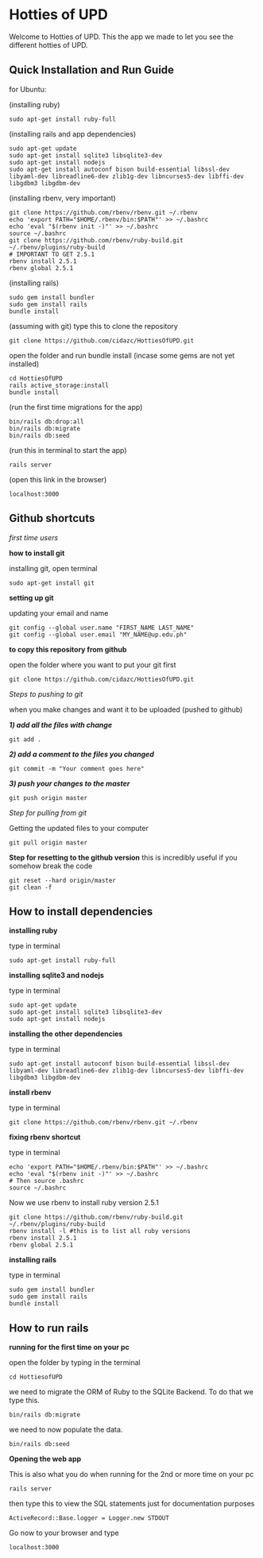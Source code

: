 # Hotties of UPD

Welcome to Hotties of UPD. This the app we made to let you see the different hotties of UPD.

## Quick Installation and Run Guide
for Ubuntu:

(installing ruby)
```
sudo apt-get install ruby-full
```

(installing rails and app dependencies)
```
sudo apt-get update
sudo apt-get install sqlite3 libsqlite3-dev
sudo apt-get install nodejs
sudo apt-get install autoconf bison build-essential libssl-dev libyaml-dev libreadline6-dev zlib1g-dev libncurses5-dev libffi-dev libgdbm3 libgdbm-dev
```

(installing rbenv, very important)
```
git clone https://github.com/rbenv/rbenv.git ~/.rbenv
echo 'export PATH="$HOME/.rbenv/bin:$PATH"' >> ~/.bashrc
echo 'eval "$(rbenv init -)"' >> ~/.bashrc
source ~/.bashrc
git clone https://github.com/rbenv/ruby-build.git ~/.rbenv/plugins/ruby-build
# IMPORTANT TO GET 2.5.1
rbenv install 2.5.1
rbenv global 2.5.1
```
(installing rails)
```
sudo gem install bundler
sudo gem install rails
bundle install
```

(assuming with git)
type this to clone the repository
```
git clone https://github.com/cidazc/HottiesOfUPD.git
```

open the folder and run bundle install (incase some gems are not yet installed)
```
cd HottiesOfUPD
rails active_storage:install
bundle install
```

(run the first time migrations for the app)
```
bin/rails db:drop:all
bin/rails db:migrate
bin/rails db:seed
```

(run this in terminal to start the app)
```
rails server
```
(open this link in the browser)
```
localhost:3000
```


## Github shortcuts

*first time users*

**how to install git**

installing git, open terminal

```
sudo apt-get install git
```

**setting up git**

updating your email and name

```
git config --global user.name "FIRST_NAME LAST_NAME"
git config --global user.email "MY_NAME@up.edu.ph"
```

**to copy this repository from github**

open the folder where you want to put your git first
```
git clone https://github.com/cidazc/HottiesOfUPD.git
```

*Steps to pushing to git*

when you make changes and want it to be uploaded (pushed to github)

***1) add all the files with change***
```
git add .
```

***2) add a comment to the files you changed***
```
git commit -m "Your comment goes here"
```

***3) push your changes to the master***
```
git push origin master
```


*Step for pulling from git*

Getting the updated files to your computer
```
git pull origin master
```

**Step for resetting to the github version**
this is incredibly useful if you somehow break the code
```
git reset --hard origin/master
git clean -f

```

## How to install dependencies

**installing ruby**

type in terminal
```
sudo apt-get install ruby-full
```

**installing sqlite3 and nodejs**

type in terminal
```
sudo apt-get update
sudo apt-get install sqlite3 libsqlite3-dev
sudo apt-get install nodejs
```

**installing the other dependencies**

type in terminal
```
sudo apt-get install autoconf bison build-essential libssl-dev libyaml-dev libreadline6-dev zlib1g-dev libncurses5-dev libffi-dev libgdbm3 libgdbm-dev
```

**install rbenv**

type in terminal
```
git clone https://github.com/rbenv/rbenv.git ~/.rbenv
```

**fixing rbenv shortcut**

type in terminal
```
echo 'export PATH="$HOME/.rbenv/bin:$PATH"' >> ~/.bashrc
echo 'eval "$(rbenv init -)"' >> ~/.bashrc
# Then source .bashrc
source ~/.bashrc
```

Now we use rbenv to install ruby version 2.5.1
```
git clone https://github.com/rbenv/ruby-build.git ~/.rbenv/plugins/ruby-build
rbenv install -l #this is to list all ruby versions
rbenv install 2.5.1
rbenv global 2.5.1
```


**installing rails**

type in terminal
```
sudo gem install bundler
sudo gem install rails
bundle install
```

## How to run rails

**running for the first time on your pc**

open the folder by
typing in the terminal
```
cd HottiesofUPD
```

we need to migrate the ORM of Ruby to the SQLite Backend. To do that we type this.
```
bin/rails db:migrate
```
we need to now populate the data.
```
bin/rails db:seed
```


**Opening the web app**

This is also what you do when running for the 2nd or more time on your pc
```
rails server
```

then type this to view the SQL statements
just for documentation purposes
```
ActiveRecord::Base.logger = Logger.new STDOUT
```


Go now to your browser and type

```
localhost:3000
```
